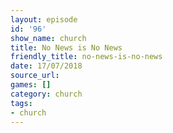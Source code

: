 ```yaml
---
layout: episode
id: '96'
show_name: church
title: No News is No News
friendly_title: no-news-is-no-news
date: 17/07/2018
source_url: 
games: []
category: church
tags:
- church
---
```

